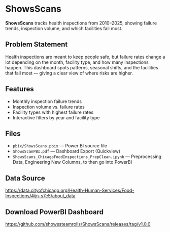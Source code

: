 # ShowsScans

**ShowsScans** tracks health inspections from 2010–2025, showing failure trends, inspection volume, and which facilities fail most.

## Problem Statement
Health inspections are meant to keep people safe, but failure rates change a lot depending on the month, facility type, and how many inspections happen. This dashboard spots patterns, seasonal shifts, and the facilities that fail most — giving a clear view of where risks are higher.

## Features
- Monthly inspection failure trends
- Inspection volume vs. failure rates
- Facility types with highest failure rates
- Interactive filters by year and facility type

## Files
- `pbix/ShowsScans.pbix` — Power BI source file
- `ShowsScanPBI.pdf` — Dashboard Export (Quickview)
- `ShowsScans_ChicagoFoodInspections_PrepClean.ipynb` — Preprocessing Data, Engineering New Columns, to then go into PowerBI

## Data Source
https://data.cityofchicago.org/Health-Human-Services/Food-Inspections/4ijn-s7e5/about_data

## Download PowerBI Dashboard
https://github.com/showssteamrolls/ShowsScans/releases/tag/v1.0.0
